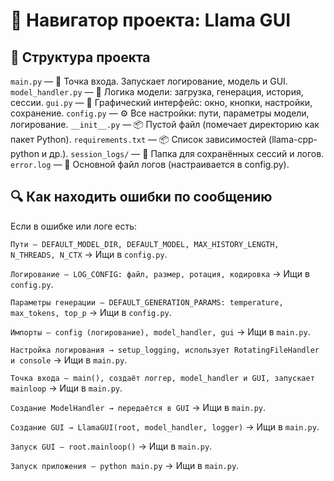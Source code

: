 # 🧭 Навигатор проекта: Llama GUI

## 📂 Структура проекта
`main.py` — 📌 Точка входа. Запускает логирование, модель и GUI.
`model_handler.py` — 🔧 Логика модели: загрузка, генерация, история, сессии.
`gui.py` — 🎨 Графический интерфейс: окно, кнопки, настройки, сохранение.
`config.py` — ⚙️ Все настройки: пути, параметры модели, логирование.
`__init__.py` — 📦 Пустой файл (помечает директорию как пакет Python).
`requirements.txt` — 📦 Список зависимостей (llama-cpp-python и др.).
`session_logs/` — 📁 Папка для сохранённых сессий и логов.
`error.log` — 📄 Основной файл логов (настраивается в config.py).

## 🔍 Как находить ошибки по сообщению
Если в ошибке или логе есть:

`Пути — DEFAULT_MODEL_DIR, DEFAULT_MODEL, MAX_HISTORY_LENGTH, N_THREADS, N_CTX`
→ Ищи в `config.py`.

`Логирование — LOG_CONFIG: файл, размер, ротация, кодировка`
→ Ищи в `config.py`.

`Параметры генерации — DEFAULT_GENERATION_PARAMS: temperature, max_tokens, top_p`
→ Ищи в `config.py`.

`Импорты — config (логирование), model_handler, gui`
→ Ищи в `main.py`.

`Настройка логирования → setup_logging, использует RotatingFileHandler и console`
→ Ищи в `main.py`.

`Точка входа — main(), создаёт логгер, model_handler и GUI, запускает mainloop`
→ Ищи в `main.py`.

`Создание ModelHandler → передаётся в GUI`
→ Ищи в `main.py`.

`Создание GUI → LlamaGUI(root, model_handler, logger)`
→ Ищи в `main.py`.

`Запуск GUI — root.mainloop()`
→ Ищи в `main.py`.

`Запуск приложения — python main.py`
→ Ищи в `main.py`.